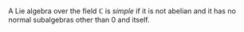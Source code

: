 A Lie algebra over the field $\mathbb{C}$ is *simple* if it is not abelian and it has no normal subalgebras other than $0$ and itself.
